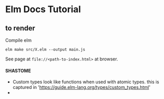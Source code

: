 # Elm Docs Tutorial 

## to render

Compile elm

`elm make src/X.elm --output main.js`

See page at `file://<path-to-index.html>` at browser.


#### SHASTOME
- Custom types look like functions when used with atomic types.
  this is captured in 'https://guide.elm-lang.org/types/custom_types.html'
- 



